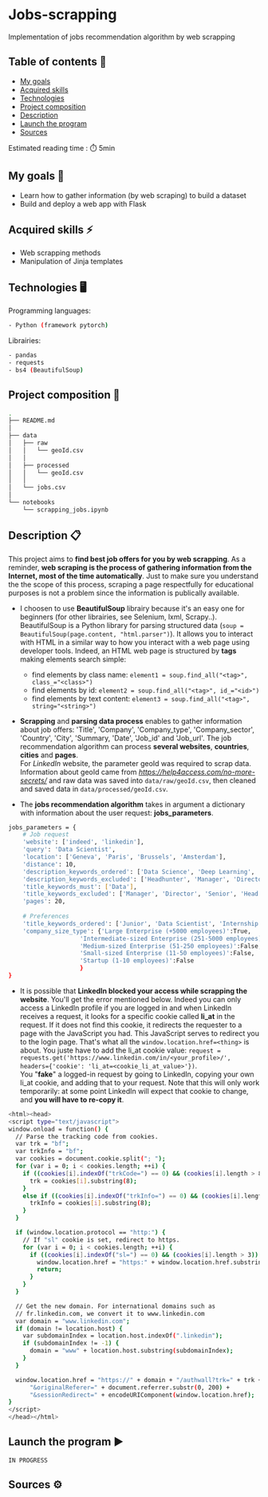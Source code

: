 # Jobs-scrapping
Implementation of jobs recommendation algorithm by web scrapping

## Table of contents 📝
* [My goals](#my-goals)
* [Acquired skills](#acquired-skills)
* [Technologies](#technologies)
* [Project composition](#project-composition)
* [Description](#description)
* [Launch the program](#launch-the-program)
* [Sources](#sources)

Estimated reading time : ⏱️ 5min

## My goals 🎯
- Learn how to gather information (by web scraping) to build a dataset 
- Build and deploy a web app with Flask

## Acquired skills :zap:
- Web scrapping methods
- Manipulation of Jinja templates

## Technologies 🖥️
Programming languages:
```bash
- Python (framework pytorch)
```

Librairies:
```bash
- pandas
- requests
- bs4 (BeautifulSoup)
```


## Project composition 📂
```bash
.
├── README.md
│
├── data
│   ├── raw
│   │   └── geoId.csv
│   │
│   ├── processed
│   │   └── geoId.csv
│   │
│   └── jobs.csv
│
└── notebooks
    └── scrapping_jobs.ipynb
```

## Description 📋 
This project aims to **find best job offers for you by web scrapping**. As a reminder, **web scraping is the process of gathering information from the Internet, most of the time automatically**. Just to make sure you understand the the scope of this process, scraping a page respectfully for educational purposes is not a problem since the information is publically available.

- I choosen to use **BeautifulSoup** librairy because it's an easy one for beginners (for other librairies, see Selenium, lxml, Scrapy..). BeautifulSoup is a Python library for parsing structured data (```soup = BeautifulSoup(page.content, "html.parser")```). It allows you to interact with HTML in a similar way to how you interact with a web page using developer tools. Indeed, an HTML web page is structured by **tags** making elements search simple: 
    - find elements by class name: ```element1 = soup.find_all("<tag>", class_="<class>")```
    - find elements by id: ```element2 = soup.find_all("<tag>", id_="<id>")```
    - find elements by text content: ```element3 = soup.find_all("<tag>", string="<string>")```

- **Scrapping** and **parsing data process** enables to gather information about job offers: 'Title', 'Company', 'Company_type', 'Company_sector', 'Country', 'City', 'Summary, 'Date', 'Job_id' and 'Job_url'. The job recommendation algorithm can process **several websites**, **countries**, **cities** and **pages**.\
For *LinkedIn* website, the parameter geoId was required to scrap data. Information about geoId came from *https://help4access.com/no-more-secrets/* and raw data was saved into ```data/raw/geoId.csv```, then cleaned and saved data in ```data/processed/geoId.csv```.

- The **jobs recommendation algorithm** takes in argument a dictionary with information about the user request: **jobs_parameters**.
``` bash
jobs_parameters = {
    # Job request
    'website': ['indeed', 'linkedin'],
    'query': 'Data Scientist',
    'location': ['Geneva', 'Paris', 'Brussels', 'Amsterdam'],
    'distance': 10,
    'description_keywords_ordered': ['Data Science', 'Deep Learning', 'Machine Learning', 'AWS', 'Data', 'Python', 'SQL','Analysis', 'Modelling'],
    'description_keywords_excluded': ['Headhunter', 'Manager', 'Director', 'Senior'],
    'title_keywords_must': ['Data'],
    'title_keywords_excluded': ['Manager', 'Director', 'Senior', 'Head', 'Freelance', 'Engineer', 'Experienced'],
    'pages': 20,
    
    # Preferences
    'title_keywords_ordered': ['Junior', 'Data Scientist', 'Internship', 'Data Science', 'DataScientist', 'DataScience'],
    'company_size_type': {'Large Enterprise (+5000 employees)':True,
                    'Intermediate-sized Enterprise (251-5000 employees)':False,
                    'Medium-sized Enterprise (51-250 employees)':False,
                    'Small-sized Enterprise (11-50 employees)':False,
                    'Startup (1-10 employees)':False
                    }
}
```      


- It is possible that **LinkedIn blocked your access while scrapping the website**. You'll get the error mentioned below. Indeed you can only access a LinkedIn profile if you are logged in and when LinkedIn receives a request, it looks for a specific cookie called **li_at** in the request. If it does not find this cookie, it redirects the requester to a page with the JavaScript you had. This JavaScript serves to redirect you to the login page. That's what all the ```window.location.href=<thing>``` is about. You juste have to add the li_at cookie value: ```request = requests.get('https://www.linkedin.com/in/<your_profile>/', headers={'cookie': 'li_at=<cookie_li_at_value>'})```.\
You "**fake**" a logged-in request by going to LinkedIn, copying your own li_at cookie, and adding that to your request. Note that this will only work temporarily: at some point LinkedIn will expect that cookie to change, and **you will have to re-copy it**.
``` bash
<html><head>
<script type="text/javascript">
window.onload = function() {
  // Parse the tracking code from cookies.
  var trk = "bf";
  var trkInfo = "bf";
  var cookies = document.cookie.split("; ");
  for (var i = 0; i < cookies.length; ++i) {
    if ((cookies[i].indexOf("trkCode=") == 0) && (cookies[i].length > 8)) {
      trk = cookies[i].substring(8);
    }
    else if ((cookies[i].indexOf("trkInfo=") == 0) && (cookies[i].length > 8)) {
      trkInfo = cookies[i].substring(8);
    }
  }

  if (window.location.protocol == "http:") {
    // If "sl" cookie is set, redirect to https.
    for (var i = 0; i < cookies.length; ++i) {
      if ((cookies[i].indexOf("sl=") == 0) && (cookies[i].length > 3)) {
        window.location.href = "https:" + window.location.href.substring(window.location.protocol.length);
        return;
      }
    }
  }

  // Get the new domain. For international domains such as
  // fr.linkedin.com, we convert it to www.linkedin.com
  var domain = "www.linkedin.com";
  if (domain != location.host) {
    var subdomainIndex = location.host.indexOf(".linkedin");
    if (subdomainIndex != -1) {
      domain = "www" + location.host.substring(subdomainIndex);
    }
  }

  window.location.href = "https://" + domain + "/authwall?trk=" + trk + "&trkInfo=" + trkInfo +
      "&originalReferer=" + document.referrer.substr(0, 200) +
      "&sessionRedirect=" + encodeURIComponent(window.location.href);
}
</script>
</head></html>
``` 

## Launch the program ▶️
```
IN PROGRESS
```

## Sources ⚙️
